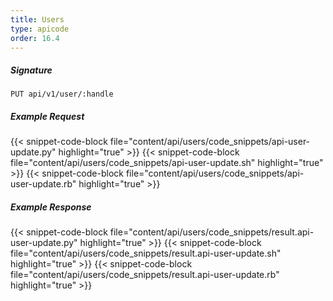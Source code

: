 ```yaml
---
title: Users
type: apicode
order: 16.4
---
```


##### Signature
`PUT api/v1/user/:handle`
##### Example Request
{{< snippet-code-block file="content/api/users/code_snippets/api-user-update.py" highlight="true" >}}
{{< snippet-code-block file="content/api/users/code_snippets/api-user-update.sh" highlight="true" >}}
{{< snippet-code-block file="content/api/users/code_snippets/api-user-update.rb" highlight="true" >}}
##### Example Response
{{< snippet-code-block file="content/api/users/code_snippets/result.api-user-update.py" highlight="true" >}}
{{< snippet-code-block file="content/api/users/code_snippets/result.api-user-update.sh" highlight="true" >}}
{{< snippet-code-block file="content/api/users/code_snippets/result.api-user-update.rb" highlight="true" >}}